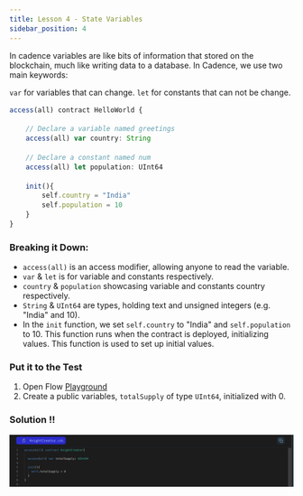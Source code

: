 ```yaml
---
title: Lesson 4 - State Variables
sidebar_position: 4
---
```


In cadence variables are like bits of information that stored on the blockchain, much like writing data to a database. In Cadence, we use two main keywords:

`var` for variables that can change.
`let` for constants that can not be change.

```jsx
access(all) contract HelloWorld {

	// Declare a variable named greetings
	access(all) var country: String

	// Declare a constant named num
	access(all) let population: UInt64

	init(){
		self.country = "India"
		self.population = 10
	}
}
```

### Breaking it Down:

- `access(all)` is an access modifier, allowing anyone to read the variable.
- `var` & `let` is for variable and constants respectively.
- `country` & `population` showcasing variable and constants country respectively.
- `String` & `UInt64` are types, holding text and unsigned integers (e.g. "India" and 10).
- In the `init` function, we set `self.country` to "India" and `self.population` to 10. This function runs when the contract is deployed, initializing values. This function is used to set up initial values.

### Put it to the Test

1. Open Flow [Playground](https://play.flow.com/)
2. Create a public variables, `totalSupply` of type `UInt64`, initialized with 0.

### Solution !!

![Alt text](image-1.png)
